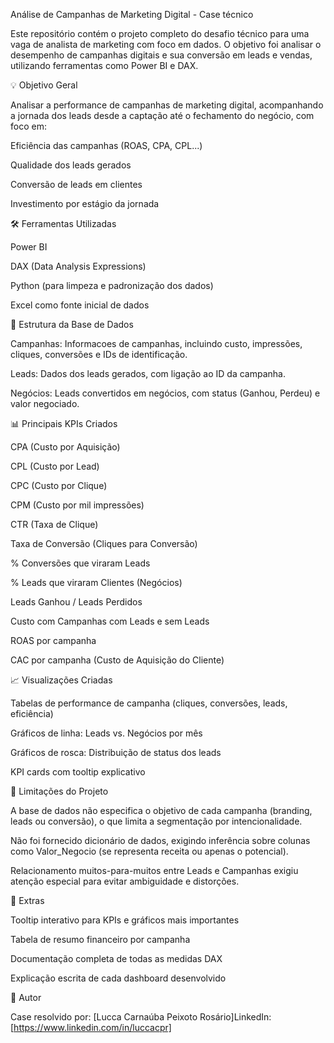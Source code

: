 Análise de Campanhas de Marketing Digital - Case técnico

Este repositório contém o projeto completo do desafio técnico para uma vaga de analista de marketing com foco em dados. O objetivo foi analisar o desempenho de campanhas digitais e sua conversão em leads e vendas, utilizando ferramentas como Power BI e DAX.

💡 Objetivo Geral

Analisar a performance de campanhas de marketing digital, acompanhando a jornada dos leads desde a captação até o fechamento do negócio, com foco em:

Eficiência das campanhas (ROAS, CPA, CPL...)

Qualidade dos leads gerados

Conversão de leads em clientes

Investimento por estágio da jornada

🛠️ Ferramentas Utilizadas

Power BI

DAX (Data Analysis Expressions)

Python (para limpeza e padronização dos dados)

Excel como fonte inicial de dados

📁 Estrutura da Base de Dados

Campanhas: Informacoes de campanhas, incluindo custo, impressões, cliques, conversões e IDs de identificação.

Leads: Dados dos leads gerados, com ligação ao ID da campanha.

Negócios: Leads convertidos em negócios, com status (Ganhou, Perdeu) e valor negociado.

📊 Principais KPIs Criados

CPA (Custo por Aquisição)

CPL (Custo por Lead)

CPC (Custo por Clique)

CPM (Custo por mil impressões)

CTR (Taxa de Clique)

Taxa de Conversão (Cliques para Conversão)

% Conversões que viraram Leads

% Leads que viraram Clientes (Negócios)

Leads Ganhou / Leads Perdidos

Custo com Campanhas com Leads e sem Leads

ROAS por campanha

CAC por campanha (Custo de Aquisição do Cliente)

📈 Visualizações Criadas

Tabelas de performance de campanha (cliques, conversões, leads, eficiência)

Gráficos de linha: Leads vs. Negócios por mês

Gráficos de rosca: Distribuição de status dos leads

KPI cards com tooltip explicativo

🚧 Limitações do Projeto

A base de dados não especifica o objetivo de cada campanha (branding, leads ou conversão), o que limita a segmentação por intencionalidade.

Não foi fornecido dicionário de dados, exigindo inferência sobre colunas como Valor_Negocio (se representa receita ou apenas o potencial).

Relacionamento muitos-para-muitos entre Leads e Campanhas exigiu atenção especial para evitar ambiguidade e distorções.

📌 Extras

Tooltip interativo para KPIs e gráficos mais importantes

Tabela de resumo financeiro por campanha

Documentação completa de todas as medidas DAX

Explicação escrita de cada dashboard desenvolvido

📎 Autor

Case resolvido por: [Lucca Carnaúba Peixoto Rosário]LinkedIn: [https://www.linkedin.com/in/luccacpr]
